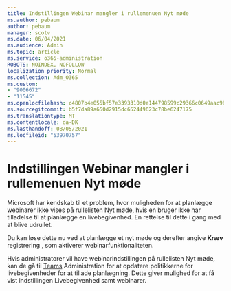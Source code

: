 ```yaml
---
title: Indstillingen Webinar mangler i rullemenuen Nyt møde
ms.author: pebaum
author: pebaum
manager: scotv
ms.date: 06/04/2021
ms.audience: Admin
ms.topic: article
ms.service: o365-administration
ROBOTS: NOINDEX, NOFOLLOW
localization_priority: Normal
ms.collection: Adm_O365
ms.custom:
- "9006672"
- "11545"
ms.openlocfilehash: c4807b4e055bf57e3393310d0e144798599c29366c0649aac989b1f802f51c76
ms.sourcegitcommit: b5f7da89a650d2915dc652449623c78be6247175
ms.translationtype: MT
ms.contentlocale: da-DK
ms.lasthandoff: 08/05/2021
ms.locfileid: "53970757"
---
```

# <a name="webinar-option-missing-in-new-meeting-drop-down"></a>Indstillingen Webinar mangler i rullemenuen Nyt møde

Microsoft har kendskab til et problem, hvor muligheden for  at planlægge webinarer ikke vises på rullelisten Nyt møde, hvis en bruger ikke har tilladelse til at planlægge en livebegivenhed. En rettelse til dette i gang med at blive udrullet.

Du kan løse dette nu ved at planlægge et nyt møde og derefter angive **Kræv** registrering , som aktiverer webinarfunktionaliteten.

Hvis administratorer vil have webinarindstillingen på rullelisten Nyt møde, kan de gå til [Teams](https://admin.teams.microsoft.com/policies/broadcasts) Administration for at opdatere politikkerne for livebegivenheder for at tillade planlægning.  Dette giver mulighed for at få vist indstillingen Livebegivenhed samt webinarer.